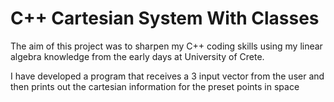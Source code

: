 # C++ Cartesian System With Classes

The aim of this project was to sharpen my C++ coding skills using my linear algebra knowledge from the early days at University of Crete. 

I have developed a program that receives a 3 input vector from the user and then prints out the cartesian information for the preset points in space
